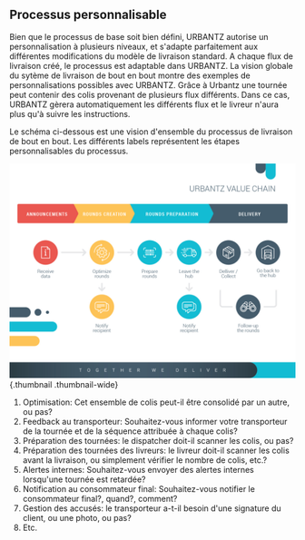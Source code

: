 ---
---

## Processus personnalisable
Bien que le processus de base soit bien défini, URBANTZ autorise un personnalisation à plusieurs niveaux, et s'adapte parfaitement aux différentes modifications du modèle de livraison standard. A chaque flux de livraison créé, le processus est adaptable dans URBANTZ. La vision globale du sytème de livraison de bout en bout montre des exemples de personnalisations possibles avec URBANTZ.
Grâce à Urbantz une tournée peut contenir des colis provenant de plusieurs flux différents. Dans ce cas, URBANTZ gèrera automatiquement les différents flux et le livreur n'aura plus qu'à suivre les instructions.

Le schéma ci-dessous est une vision d'ensemble du processus de livraison de bout en bout. Les différents labels représentent les étapes personnalisables du processus.

![](/img/process.jpg){.thumbnail .thumbnail-wide}

1.	Optimisation: Cet ensemble de colis peut-il être consolidé par un autre, ou pas?
2.	Feedback au transporteur: Souhaitez-vous informer votre transporteur de la tournée et de la séquence attribuée à chaque colis?
3.	Préparation des tournées: le dispatcher doit-il scanner les colis, ou pas?
4.	Préparation des tournées des livreurs: le livreur doit-il scanner les colis avant la livraison, ou simplement vérifier le nombre de colis, etc.? 
5.	Alertes internes: Souhaitez-vous envoyer des alertes internes lorsqu'une tournée est retardée?
6.	Notification au consommateur final: Souhaitez-vous notifier le consommateur final?, quand?, comment?
7.	Gestion des accusés: le transporteur a-t-il besoin d'une signature du client, ou une photo, ou pas? 
8.	Etc.